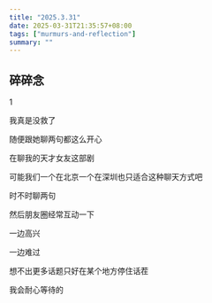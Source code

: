 ```yaml
---
title: "2025.3.31"
date: 2025-03-31T21:35:57+08:00
tags: ["murmurs-and-reflection"]
summary: ""
---
```

## 碎碎念
1

我真是没救了

随便跟她聊两句都这么开心

在聊我的天才女友这部剧

可能我们一个在北京一个在深圳也只适合这种聊天方式吧

时不时聊两句

然后朋友圈经常互动一下

一边高兴

一边难过

想不出更多话题只好在某个地方停住话茬

我会耐心等待的